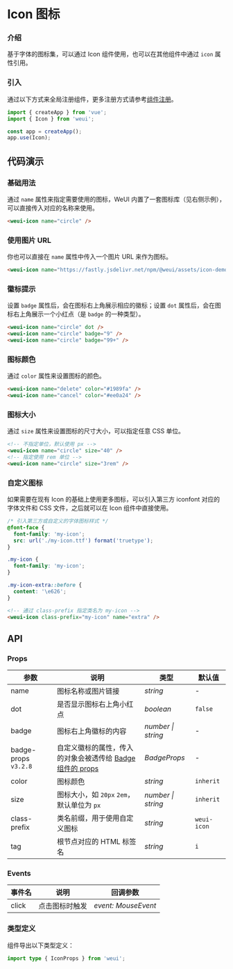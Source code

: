 # Icon 图标

### 介绍

基于字体的图标集，可以通过 Icon 组件使用，也可以在其他组件中通过 `icon` 属性引用。

### 引入

通过以下方式来全局注册组件，更多注册方式请参考[组件注册](#/zh-CN/adweuiced-usage#zu-jian-zhu-ce)。

```js
import { createApp } from 'vue';
import { Icon } from 'weui';

const app = createApp();
app.use(Icon);
```

## 代码演示

### 基础用法

通过 `name` 属性来指定需要使用的图标，WeUI 内置了一套图标库（见右侧示例），可以直接传入对应的名称来使用。

```html
<weui-icon name="circle" />
```

### 使用图片 URL

你也可以直接在 `name` 属性中传入一个图片 URL 来作为图标。

```html
<weui-icon name="https://fastly.jsdelivr.net/npm/@weui/assets/icon-demo.png" />
```

### 徽标提示

设置 `badge` 属性后，会在图标右上角展示相应的徽标；设置 `dot` 属性后，会在图标右上角展示一个小红点（是 `badge` 的一种类型）。

```html
<weui-icon name="circle" dot />
<weui-icon name="circle" badge="9" />
<weui-icon name="circle" badge="99+" />
```

### 图标颜色

通过 `color` 属性来设置图标的颜色。

```html
<weui-icon name="delete" color="#1989fa" />
<weui-icon name="cancel" color="#ee0a24" />
```

### 图标大小

通过 `size` 属性来设置图标的尺寸大小，可以指定任意 CSS 单位。

```html
<!-- 不指定单位，默认使用 px -->
<weui-icon name="circle" size="40" />
<!-- 指定使用 rem 单位 -->
<weui-icon name="circle" size="3rem" />
```

### 自定义图标

如果需要在现有 Icon 的基础上使用更多图标，可以引入第三方 iconfont 对应的字体文件和 CSS 文件，之后就可以在 Icon 组件中直接使用。

```css
/* 引入第三方或自定义的字体图标样式 */
@font-face {
  font-family: 'my-icon';
  src: url('./my-icon.ttf') format('truetype');
}

.my-icon {
  font-family: 'my-icon';
}

.my-icon-extra::before {
  content: '\e626';
}
```

```html
<!-- 通过 class-prefix 指定类名为 my-icon -->
<weui-icon class-prefix="my-icon" name="extra" />
```

## API

### Props

| 参数 | 说明 | 类型 | 默认值 |
| --- | --- | --- | --- |
| name | 图标名称或图片链接 | _string_ | - |
| dot | 是否显示图标右上角小红点 | _boolean_ | `false` |
| badge | 图标右上角徽标的内容 | _number \| string_ | - |
| badge-props `v3.2.8` | 自定义徽标的属性，传入的对象会被透传给 [Badge 组件的 props](#/zh-CN/badge#props) | _BadgeProps_ | - |
| color | 图标颜色 | _string_ | `inherit` |
| size | 图标大小，如 `20px` `2em`，默认单位为 `px` | _number \| string_ | `inherit` |
| class-prefix | 类名前缀，用于使用自定义图标 | _string_ | `weui-icon` |
| tag | 根节点对应的 HTML 标签名 | _string_ | `i` |

### Events

| 事件名 | 说明           | 回调参数            |
| ------ | -------------- | ------------------- |
| click  | 点击图标时触发 | _event: MouseEvent_ |

### 类型定义

组件导出以下类型定义：

```ts
import type { IconProps } from 'weui';
```
